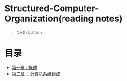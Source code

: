 # Structured-Computer-Organization(reading notes)

> Sixth Edition

# 目录

- [第一章 : 概述](https://github.com/RRZhao/Structured-Computer-Organization/blob/master/Chapter-1-Introduction.md)
- [第二章 ：计算机系统组成](https://github.com/RRZhao/Structured-Computer-Organization/blob/master/Chapter-2-ComputerComposition.md)
